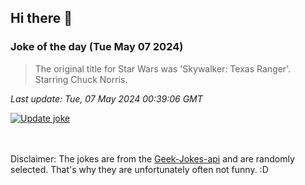## Hi there 👋

### Joke of the day (Tue May 07 2024)
<!-- joke -->
>The original title for Star Wars was 'Skywalker: Texas Ranger'. Starring Chuck Norris.
<!-- /joke -->

*Last update: Tue, 07 May 2024 00:39:06 GMT*

[![Update joke](https://github.com/nclskfm/nclskfm/actions/workflows/joke.yml/badge.svg)](https://github.com/nclskfm/nclskfm/actions/workflows/joke.yml)

<br><br>
Disclaimer: The jokes are from the [Geek-Jokes-api](https://github.com/sameerkumar18/geek-joke-api) and are randomly selected. That's why they are unfortunately often not funny. :D
